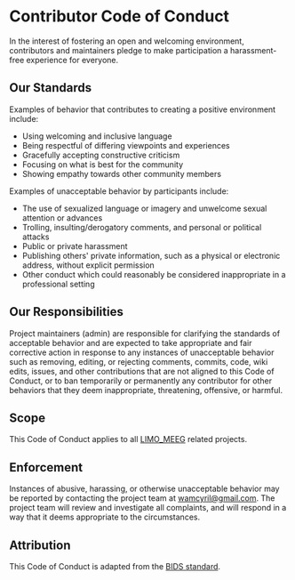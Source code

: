 # Contributor Code of Conduct

In the interest of fostering an open and welcoming environment, contributors and maintainers pledge to make participation a harassment-free experience for everyone.

## Our Standards

Examples of behavior that contributes to creating a positive environment include:

* Using welcoming and inclusive language
* Being respectful of differing viewpoints and experiences
* Gracefully accepting constructive criticism
* Focusing on what is best for the community
* Showing empathy towards other community members

Examples of unacceptable behavior by participants include:

* The use of sexualized language or imagery and unwelcome sexual attention or advances
* Trolling, insulting/derogatory comments, and personal or political attacks
* Public or private harassment
* Publishing others' private information, such as a physical or electronic address, without explicit permission
* Other conduct which could reasonably be considered inappropriate in a professional setting

## Our Responsibilities

Project maintainers (admin) are responsible for clarifying the standards of acceptable behavior and are expected to take appropriate and fair corrective action in response to any instances of unacceptable behavior such as removing, editing, or rejecting comments, commits, code, wiki edits, issues, and other contributions that are not aligned to this Code of Conduct, or to ban temporarily or permanently any contributor for other behaviors that they deem inappropriate, threatening, offensive, or harmful.

## Scope

This Code of Conduct applies to all [LIMO_MEEG](https://github.com/LIMO-EEG-Toolbox/limo_eeg) related projects.

## Enforcement

Instances of abusive, harassing, or otherwise unacceptable behavior may be reported by contacting the project team at wamcyril@gmail.com. The project team will review and investigate all complaints, and will respond in a way that it deems appropriate to the circumstances. 

## Attribution 

This Code of Conduct is adapted from the [BIDS standard](https://github.com/bids-standard/bids-specification).
